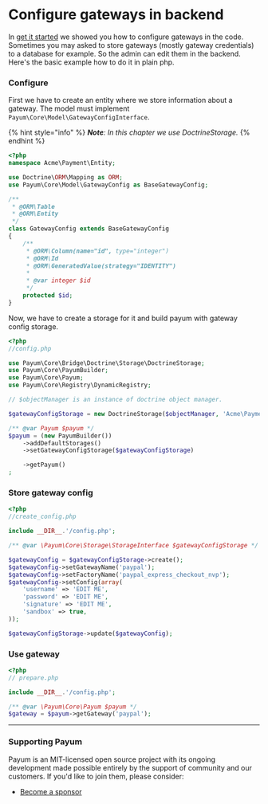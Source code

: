 # Configure gateways in backend

In [get it started](get-it-started.md) we showed you how to configure gateways in the code. Sometimes you may asked to store gateways (mostly gateway credentials) to a database for example. So the admin can edit them in the backend. Here's the basic example how to do it in plain php.

### Configure

First we have to create an entity where we store information about a gateway. The model must implement `Payum\Core\Model\GatewayConfigInterface`.

{% hint style="info" %}
_**Note**: In this chapter we use DoctrineStorage._
{% endhint %}

```php
<?php
namespace Acme\Payment\Entity;

use Doctrine\ORM\Mapping as ORM;
use Payum\Core\Model\GatewayConfig as BaseGatewayConfig;

/**
 * @ORM\Table
 * @ORM\Entity
 */
class GatewayConfig extends BaseGatewayConfig
{
    /**
     * @ORM\Column(name="id", type="integer")
     * @ORM\Id
     * @ORM\GeneratedValue(strategy="IDENTITY")
     *
     * @var integer $id
     */
    protected $id;
}
```

Now, we have to create a storage for it and build payum with gateway config storage.

```php
<?php
//config.php

use Payum\Core\Bridge\Doctrine\Storage\DoctrineStorage;
use Payum\Core\PayumBuilder;
use Payum\Core\Payum;
use Payum\Core\Registry\DynamicRegistry;

// $objectManager is an instance of doctrine object manager.

$gatewayConfigStorage = new DoctrineStorage($objectManager, 'Acme\Payment\Entity\GatewayConfig');

/** @var Payum $payum */
$payum = (new PayumBuilder())
    ->addDefaultStorages()
    ->setGatewayConfigStorage($gatewayConfigStorage)

    ->getPayum()
;
```

### Store gateway config

```php
<?php
//create_config.php

include __DIR__.'/config.php';

/** @var \Payum\Core\Storage\StorageInterface $gatewayConfigStorage */

$gatewayConfig = $gatewayConfigStorage->create();
$gatewayConfig->setGatewayName('paypal');
$gatewayConfig->setFactoryName('paypal_express_checkout_nvp');
$gatewayConfig->setConfig(array(
    'username' => 'EDIT ME',
    'password' => 'EDIT ME',
    'signature' => 'EDIT ME',
    'sandbox' => true,
));

$gatewayConfigStorage->update($gatewayConfig);
```

### Use gateway

```php
<?php
// prepare.php

include __DIR__.'/config.php';

/** @var \Payum\Core\Payum $payum */
$gateway = $payum->getGateway('paypal');
```

***

### Supporting Payum

Payum is an MIT-licensed open source project with its ongoing development made possible entirely by the support of community and our customers. If you'd like to join them, please consider:

* [Become a sponsor](https://github.com/sponsors/Payum)

